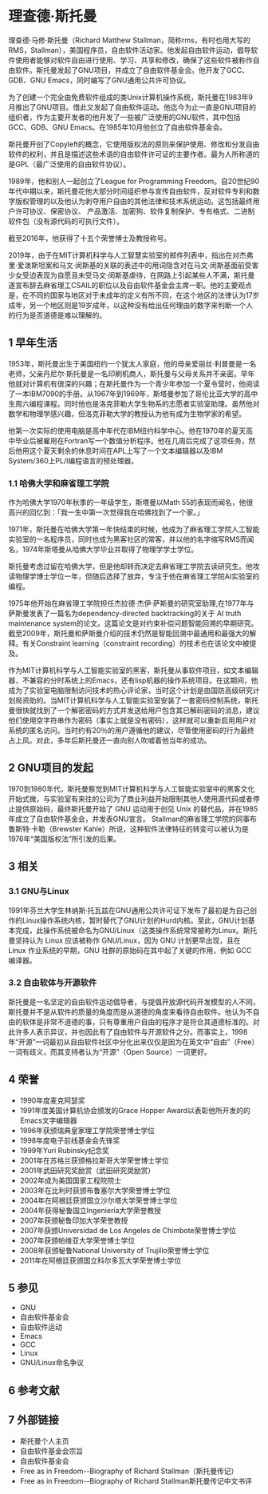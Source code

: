 # 理查德·斯托曼



理查德·马修·斯托曼（Richard Matthew Stallman，简称rms，有时也用大写的RMS，Stallman），美国程序员，自由软件活动家。他发起自由软件运动，倡导软件使用者能够对软件自由进行使用、学习、共享和修改，确保了这些软件被称作自由软件。斯托曼发起了GNU项目，并成立了自由软件基金会。他开发了GCC、GDB、GNU Emacs，同时编写了GNU通用公共许可协议。

为了创建一个完全由免费软件组成的类Unix计算机操作系统，斯托曼在1983年9月推出了GNU项目。借此又发起了自由软件运动。他迄今为止一直是GNU项目的组织者，作为主要开发者的他开发了一些被广泛使用的GNU软件，其中包括GCC、GDB、GNU Emacs。在1985年10月他创立了自由软件基金会。

斯托曼开创了Copyleft的概念，它使用版权法的原则来保护使用、修改和分发自由软件的权利，并且是描述这些术语的自由软件许可证的主要作者。最为人所称道的是GPL（最广泛使用的自由软件协议）。

1989年，他和别人一起创立了League for Programming Freedom。自20世纪90年代中期以来，斯托曼花他大部分时间组织参与宣传自由软件，反对软件专利和数字版权管理的以及他认为剥夺用户自由的其他法律和技术系统运动。这包括最终用户许可协议、保密协议、 产品激活、加密狗、软件复制保护、专有格式、二进制软件包（没有源代码的可执行文件）。

截至2016年，他获得了十五个荣誉博士及教授称号。

2019年，由于在MIT计算机科学与人工智慧实验室的邮件列表中，指出在对杰弗里·爱泼斯坦案和马文·闵斯基的关联的表述中的用词隐含对在马文·闵斯基面前受害少女受迫表现为自愿且未受马文·闵斯基虐待，在网路上引起某些人不满，斯托曼遂宣布辞去麻省理工CSAIL的职位以及自由软件基金会主席一职。他的主要观点是，在不同的国家与地区对于未成年的定义有所不同，在这个地区的法律认为17岁成年，另一个地区则是19岁成年，以这种没有给出任何理由的数字来判断一个人的行为是否道德是难以理解的。



## 1 早年生活

1953年，斯托曼出生于美国纽约一个犹太人家庭，他的母亲爱丽丝·利普曼是一名老师，父亲丹尼尔·斯托曼是一名印刷机商人，斯托曼与父母关系并不亲密。早年他就对计算机有很深的兴趣；在斯托曼作为一个青少年参加一个夏令营时，他阅读了一本IBM7090的手册。从1967年到1969年，斯塔曼参加了哥伦比亚大学的高中生周六编程课程。同时他也是洛克菲勒大学生物系的志愿者实验室助理。虽然他对数学和物理学感兴趣，但洛克菲勒大学的教授认为他有成为生物学家的希望。

他第一次实际的使用电脑是高中年代在IBM纽约科学中心。他在1970年的夏天高中毕业后被雇用在Fortran写一个数值分析程序。他在几周后完成了这项任务，然后他用这个夏天剩余的休息时间在APL上写了一个文本编辑器以及IBM System/360上PL/I编程语言的预处理器。



### 1.1 哈佛大学和麻省理工学院

作为哈佛大学1970年秋季的一年级学生，斯塔曼以Math 55的表现而闻名，他很高兴的回忆到：「我一生中第一次觉得我在哈佛找到了一个家。」

1971年，斯托曼在哈佛大学第一年快结束的时候，他成为了麻省理工学院人工智能实验室的一名程序员，同时也成为黑客社区的常客，并以他的名字缩写RMS而闻名，1974年斯塔曼从哈佛大学毕业并取得了物理学学士学位。

斯托曼考虑过留在哈佛大学，但是他却转而决定去麻省理工学院去读研究生。他攻读物理学博士学位一年，但随后选择了放弃，专注于他在麻省理工学院AI实验室的编程。

1975年他开始在麻省理工学院担任杰拉德·杰伊·萨斯曼的研究室助理,在1977年与萨斯曼发表了一篇名为dependency-directed backtracking的关于 AI truth maintenance system的论文。这篇论文是对约束补偿问题智能回溯的早期研究。截至2009年，斯托曼和萨斯曼介绍的技术仍然是智能回溯中最通用和最强大的解释。有关Constraint learning（constraint recording）的技术也在该论文中被提及。

作为MIT计算机科学与人工智能实验室的黑客，斯托曼从事软件项目，如文本编辑器，不兼容的分时系统上的Emacs，还有lisp机器的操作系统项目。在这期间，他成为了实验室电脑限制访问技术的热心评论家，当时这个计划是由国防高级研究计划局资助的。当MIT计算机科学与人工智能实验室安装了一套密码控制系统，斯托曼很快就找到了一个解密密码的方式并发送给用户包含其已解码密码的消息，建议他们使用空字符串作为密码（事实上就是没有密码），这样就可以重新启用用户对系统的匿名访问。当时约有20％的用户遵循他的建议，尽管使用密码的行为最终占上风。对此，多年后斯托曼还一直向别人吹嘘着他当年的成功。



## 2 GNU项目的发起

1970到1980年代，斯托曼察觉到MIT计算机科学与人工智能实验室中的黑客文化开始式微，与实验室有来往的公司为了商业利益开始限制其他人使用源代码或者停止提供原始码，最终斯托曼开始了 GNU 运动用于创见 Unix 的替代品，并在1985年成立了自由软件基金会，并发表GNU宣言。 Stallman的麻省理工学院的同事布鲁斯特·卡勒（Brewster Kahle）所说，这种软件法律特征的转变可以被认为是1976年“美国版权法”所引发的后果。



## 3 相关



### 3.1 GNU与Linux

1991年芬兰大学生林纳斯·托瓦兹在GNU通用公共许可证下发布了最初是为自己创作的Linux操作系统内核，暂时替代了GNU计划的Hurd内核。至此，GNU计划基本完成，此操作系统被命名为GNU/Linux（这类操作系统常常被称为Linux。斯托曼坚持认为 Linux 应该被称作 GNU/Linux，因为 GNU 计划更早出现，且在 Linux 作业系统的早期，GNU 社群的原始码在其中起了关键的作用，例如 GCC 编译器。



### 3.2 自由软体与开源软件

斯托曼是一名坚定的自由软件运动倡导者，与提倡开放源代码开发模型的人不同，斯托曼并不是从软件的质量的角度而是从道德的角度来看待自由软件。他认为不自由的软体是非常不道德的事，只有尊重用户自由的程序才是符合其道德标准的。对此许多人表示异议，并也因此有了自由软件与开源软件之分。而事实上，1998年“开源”一词最初从自由软件社区中分化出来仅仅是因为在英文中“自由”（Free）一词有歧义，而其支持者认为“开源”（Open Source）一词更好。



## 4 荣誉

* 1990年度麦克阿瑟奖
* 1991年度美国计算机协会颁发的Grace Hopper Award以表彰他所开发的的Emacs文字编辑器
* 1996年获颁瑞典皇家理工学院荣誉博士学位
* 1998年度电子前线基金会先锋奖
* 1999年Yuri Rubinsky纪念奖
* 2001年在苏格兰获颁格拉斯哥大学荣誉博士学位
* 2001年武田研究奖励赏（武田研究奨励赏）
* 2002年成为美国国家工程院院士
* 2003年在比利时获颁布鲁塞尔大学荣誉博士学位
* 2004年在阿根廷获颁国立沙尔塔大学荣誉博士学位
* 2004年获得秘鲁国立Ingeniería大学荣誉教授
* 2007年获颁秘鲁印加大学荣誉教授
* 2007年获颁Universidad de Los Angeles de Chimbote荣誉博士学位
* 2007年获颁帕维亚大学荣誉博士学位
* 2008年获颁秘鲁National University of Trujillo荣誉博士学位
* 2011年在阿根廷获颁国立科尔多瓦大学荣誉博士学位



## 5 参见

* GNU
* 自由软件基金会
* 自由软件运动
* Emacs
* GCC
* Linux
* GNU/Linux命名争议



## 6 参考文献



## 7 外部链接

* 斯托曼个人主页
* 自由软件基金会宗旨
* 自由软件基金会
* Free as in Freedom--Biography of Richard Stallman（斯托曼传记）
* Free as in Freedom--Biography of Richard Stallman斯托曼传记中文书评



